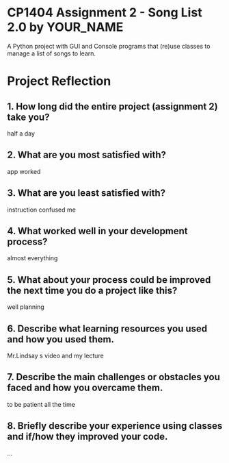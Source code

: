 # CP1404 Assignment 2 - Song List 2.0 by YOUR_NAME

A Python project with GUI and Console programs that (re)use classes to manage a list of songs to learn.

# Project Reflection

## 1. How long did the entire project (assignment 2) take you?

half a day

## 2. What are you most satisfied with?

app worked

## 3. What are you least satisfied with?

instruction confused me

## 4. What worked well in your development process?

almost everything

## 5. What about your process could be improved the next time you do a project like this?

well planning

## 6. Describe what learning resources you used and how you used them.

Mr.Lindsay s video and my lecture

## 7. Describe the main challenges or obstacles you faced and how you overcame them.

to be patient all the time

## 8. Briefly describe your experience using classes and if/how they improved your code.

...